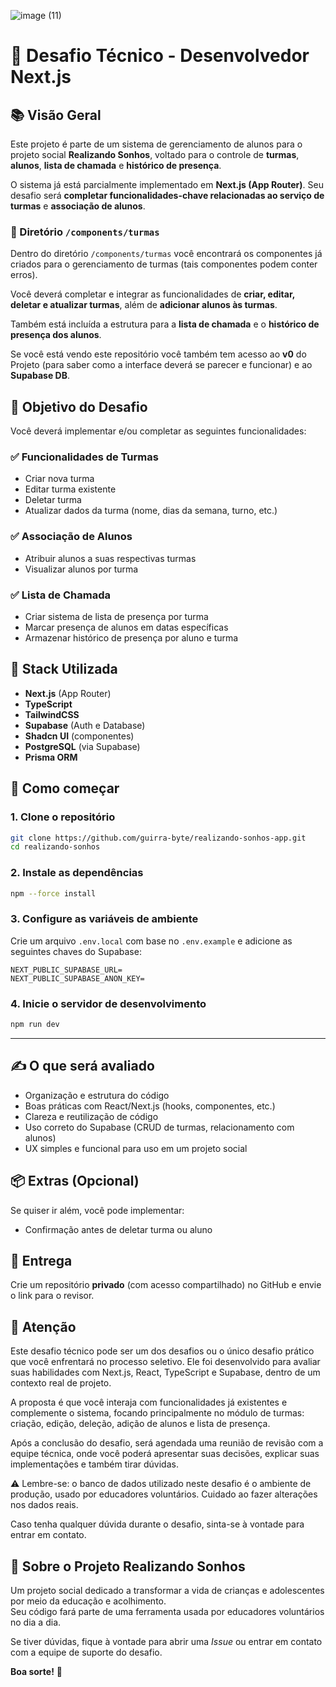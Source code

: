 ![image (11)](https://github.com/user-attachments/assets/d2befbfd-c60d-4d21-8ba1-6ce47533e736)

# 🧪 Desafio Técnico - Desenvolvedor Next.js  

## 📚 Visão Geral

Este projeto é parte de um sistema de gerenciamento de alunos para o projeto social **Realizando Sonhos**, voltado para o controle de **turmas**, **alunos**, **lista de chamada** e **histórico de presença**.

O sistema já está parcialmente implementado em **Next.js (App Router)**. Seu desafio será **completar funcionalidades-chave relacionadas ao serviço de turmas** e **associação de alunos**.

### 📁 Diretório `/components/turmas`

Dentro do diretório `/components/turmas` você encontrará os componentes já criados para o gerenciamento de turmas (tais componentes podem conter erros).

Você deverá completar e integrar as funcionalidades de **criar, editar, deletar e atualizar turmas**, além de **adicionar alunos às turmas**.

Também está incluída a estrutura para a **lista de chamada** e o **histórico de presença dos alunos**.

Se você está vendo este repositório você também tem acesso ao **v0** do Projeto (para saber como a interface deverá se parecer e funcionar) e ao **Supabase DB**.

## 🎯 Objetivo do Desafio

Você deverá implementar e/ou completar as seguintes funcionalidades:

### ✅ Funcionalidades de Turmas

- Criar nova turma
- Editar turma existente
- Deletar turma
- Atualizar dados da turma (nome, dias da semana, turno, etc.)

### ✅ Associação de Alunos

- Atribuir alunos a suas respectivas turmas
- Visualizar alunos por turma

### ✅ Lista de Chamada

- Criar sistema de lista de presença por turma
- Marcar presença de alunos em datas específicas
- Armazenar histórico de presença por aluno e turma

## 🧱 Stack Utilizada

- **Next.js** (App Router)
- **TypeScript**
- **TailwindCSS**
- **Supabase** (Auth e Database)
- **Shadcn UI** (componentes)
- **PostgreSQL** (via Supabase)
- **Prisma ORM**

## 🚀 Como começar

### 1. **Clone o repositório**

   ```bash
   git clone https://github.com/guirra-byte/realizando-sonhos-app.git
   cd realizando-sonhos
   ```

### 2. Instale as dependências

```bash
npm --force install
```

### 3. Configure as variáveis de ambiente

Crie um arquivo `.env.local` com base no `.env.example` e adicione as seguintes chaves do Supabase:

```env
NEXT_PUBLIC_SUPABASE_URL=
NEXT_PUBLIC_SUPABASE_ANON_KEY=
```

### 4. Inicie o servidor de desenvolvimento

```bash
npm run dev
```

---

## ✍️ O que será avaliado

- Organização e estrutura do código  
- Boas práticas com React/Next.js (hooks, componentes, etc.)  
- Clareza e reutilização de código  
- Uso correto do Supabase (CRUD de turmas, relacionamento com alunos)  
- UX simples e funcional para uso em um projeto social  

## 📦 Extras (Opcional)

Se quiser ir além, você pode implementar:

- Confirmação antes de deletar turma ou aluno  

## 📩 Entrega

Crie um repositório **privado** (com acesso compartilhado) no GitHub e envie o link para o revisor.

## 👀 Atenção

Este desafio técnico pode ser um dos desafios ou o único desafio prático que você enfrentará no processo seletivo. Ele foi desenvolvido para avaliar suas habilidades com Next.js, React, TypeScript e Supabase, dentro de um contexto real de projeto.

A proposta é que você interaja com funcionalidades já existentes e complemente o sistema, focando principalmente no módulo de turmas: criação, edição, deleção, adição de alunos e lista de presença.

Após a conclusão do desafio, será agendada uma reunião de revisão com a equipe técnica, onde você poderá apresentar suas decisões, explicar suas implementações e também tirar dúvidas.

⚠️ Lembre-se: o banco de dados utilizado neste desafio é o ambiente de produção, usado por educadores voluntários. Cuidado ao fazer alterações nos dados reais.

Caso tenha qualquer dúvida durante o desafio, sinta-se à vontade para entrar em contato.

## 💙 Sobre o Projeto Realizando Sonhos

Um projeto social dedicado a transformar a vida de crianças e adolescentes por meio da educação e acolhimento.  
Seu código fará parte de uma ferramenta usada por educadores voluntários no dia a dia.

Se tiver dúvidas, fique à vontade para abrir uma *Issue* ou entrar em contato com a equipe de suporte do desafio.

**Boa sorte!** 🚀
